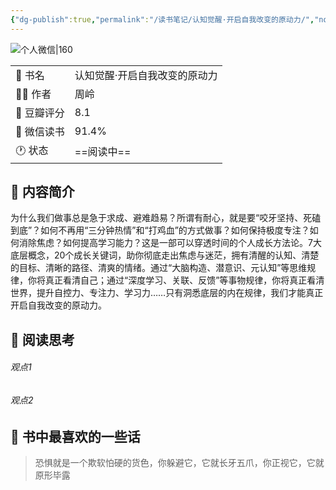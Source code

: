 ```yaml
---
{"dg-publish":true,"permalink":"/读书笔记/认知觉醒·开启自我改变的原动力/","noteIcon":"","created":"2023-08-23T20:29:24.355+08:00","updated":"2023-09-22T21:52:07.317+08:00"}
---
```



![个人微信|160](https://img2.doubanio.com/view/subject/s/public/s33713442.jpg)

|             |                               |
| ----------- | ----------------------------- |
| 📖 书名     | 认知觉醒·开启自我改变的原动力 |
| 🕵️‍♂️ 作者  | 周岭                          |
| 💚 豆瓣评分 | 8.1                           |
| 💬 微信读书 | 91.4%                         |
| 🕐 状态     | ==阅读中==                    |

## 🚀 内容简介
为什么我们做事总是急于求成、避难趋易？所谓有耐心，就是要“咬牙坚持、死磕到底”？如何不再用“三分钟热情”和“打鸡血”的方式做事？如何保持极度专注？如何消除焦虑？如何提高学习能力？这是一部可以穿透时间的个人成长方法论。7大底层概念，20个成长关键词，助你彻底走出焦虑与迷茫，拥有清醒的认知、清楚的目标、清晰的路径、清爽的情绪。通过“大脑构造、潜意识、元认知”等思维规律，你将真正看清自己；通过“深度学习、关联、反馈”等事物规律，你将真正看清世界，提升自控力、专注力、学习力……只有洞悉底层的内在规律，我们才能真正开启自我改变的原动力。

## 📒 阅读思考
###### 观点1

###### 观点2

## 📘 书中最喜欢的一些话
> 恐惧就是一个欺软怕硬的货色，你躲避它，它就长牙五爪，你正视它，它就原形毕露
> 